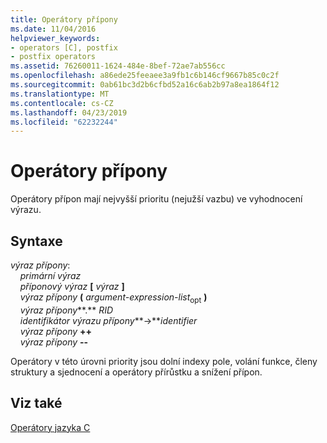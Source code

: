 ```yaml
---
title: Operátory přípony
ms.date: 11/04/2016
helpviewer_keywords:
- operators [C], postfix
- postfix operators
ms.assetid: 76260011-1624-484e-8bef-72ae7ab556cc
ms.openlocfilehash: a86ede25feeaee3a9fb1c6b146cf9667b85c0c2f
ms.sourcegitcommit: 0ab61bc3d2b6cfbd52a16c6ab2b97a8ea1864f12
ms.translationtype: MT
ms.contentlocale: cs-CZ
ms.lasthandoff: 04/23/2019
ms.locfileid: "62232244"
---
```

# <a name="postfix-operators"></a>Operátory přípony

Operátory přípon mají nejvyšší prioritu (nejužší vazbu) ve vyhodnocení výrazu.

## <a name="syntax"></a>Syntaxe

*výraz přípony*:<br/>
&nbsp;&nbsp;&nbsp;&nbsp;*primární výraz*<br/>
&nbsp;&nbsp;&nbsp;&nbsp;*příponový výraz*  **[**  *výraz*  **]**<br/>
&nbsp;&nbsp;&nbsp;&nbsp;*výraz přípony*  **(**  *argument-expression-list*<sub>opt</sub> **)**<br/>
&nbsp;&nbsp;&nbsp;&nbsp;*výraz přípony***.**    *RID*<br/>
&nbsp;&nbsp;&nbsp;&nbsp;*identifikátor výrazu přípony***->***identifier*    <br/>
&nbsp;&nbsp;&nbsp;&nbsp;*výraz přípony*  **++**<br/>
&nbsp;&nbsp;&nbsp;&nbsp;*výraz přípony*  **--**

Operátory v této úrovni priority jsou dolní indexy pole, volání funkce, členy struktury a sjednocení a operátory přírůstku a snížení přípon.

## <a name="see-also"></a>Viz také

[Operátory jazyka C](../c-language/c-operators.md)
